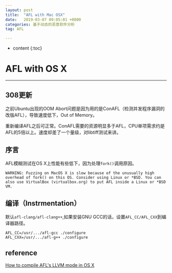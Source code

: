 ```yaml
---
layout: post
title:  "AFL with Mac OSX"
date:   2019-03-07 09:05:01 +0800
categories: 基于动态的恶意软件分析
tag: AFL

---
```

* content
{:toc}


# AFL with OS X

---

## 308更新

之前Ubuntu出现的OOM Abort问题是因为用的是ConAFL（检测并发程序漏洞的改版AFL），导致速度低下，Out of Memory。

重新编译AFL之后可正常。ConAFL需要的资源明显多于AFL，CPU单项需求约是AFL的5倍以上。速度却差了一个量级，对libtiff测试来讲。

## 序言

AFL模糊测试在OS X上性能有些低下，因为处理`fork()`调用原因。

```shell
WARNING: Fuzzing on MacOS X is slow because of the unusually high overhead of fork() on this OS. Consider using Linux or *BSD. You can also use VirtualBox (virtualbox.org) to put AFL inside a Linux or *BSD VM.
```

## 编译（Instrmentation）

默认`afl-clang/afl-clang++`,如果安装GNU GCC的话，设置`AFL_CC/AFL_CXX`到编译器路径。

```shell
AFL_CC=/usr/.../afl-gcc ./configure
AFL_CXX=/usr/.../afl-g++ ./configure
```



## reference

[How to compile AFL's LLVM mode in OS X](https://reverse.put.as/2017/07/10/compiling-afl-osx-llvm-mode/)